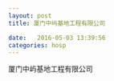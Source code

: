 ```yaml
--- 
layout: post 
title: 厦门中屿基地工程有限公司

date:   2016-05-03 13:39:56 
categories: hosp 
--- 
```

   
厦门中屿基地工程有限公司
